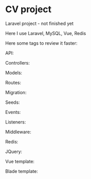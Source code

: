 # CV project
Laravel project - not finished yet 

Here I use Laravel, MySQL, Vue, Redis

Here some tags to review it faster: 

API:

Controllers: 

Models: 

Routes:

Migration: 

Seeds: 

Events: 

Listeners: 

Middleware:

Redis: 

JQuery:

Vue template: 

Blade template: 

